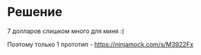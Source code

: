 # Решение
7 долларов слишком много для миня :(

Поэтому только 1 прототип - https://ninjamock.com/s/M3922Fx
